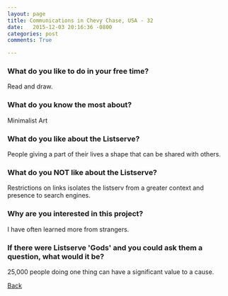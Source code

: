 ```yaml
---
layout: page
title: Communications in Chevy Chase, USA - 32
date:   2015-12-03 20:16:36 -0800
categories: post
comments: True

---
```


### What do you like to do in your free time?
<p>Read and draw.</p>

### What do you know the most about?
<p>Minimalist Art
</p>

### What do you like about the Listserve?
<p>People giving a part of their lives a shape that can be shared with others.</p>

### What do you NOT like about the Listserve?
<p>Restrictions on links isolates the listserv from a greater context and presence to search engines.</p>

### Why are you interested in this project?
<p>I have often learned more from strangers.</p>

### If there were Listserve 'Gods' and you could ask them a question, what would it be?
<p>25,000 people doing one thing can have a significant value to a cause. </p>

[Back][1]

[1]: /home/responders/all